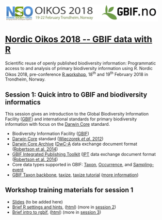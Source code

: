 ![](../demo_data/NSO_2018_GBIF_NO.png "NSO 2018")

# [Nordic Oikos 2018 -- GBIF data with R](../../../README.Rmd)

Scientific reuse of openly published biodiversity information: Programmatic access to and analysis of primary biodiversity information using R. Nordic Oikos 2018, pre-conference [R workshop](../../../), 18<sup>th</sup> and 19<sup>th</sup> February 2018 in Trondheim, Norway.

## Session 1: Quick intro to GBIF and biodiversity informatics

This session gives an introduction to the Global Biodiversity Information Facility ([GBIF](https://www.gbif.org)) and international standards for primary biodiversity information with focus on the [Darwin Core](http://rs.tdwg.org/dwc/terms/) standard.

 * Biodiversity Information Facility ([GBIF](https://www.gbif.org))
 * [Darwin Core](http://rs.tdwg.org/dwc/terms/) standard ([Wieczorek *et al*. 2012](https://doi.org/10.1371/journal.pone.0029715))
 * [Darwin Core Archive](http://rs.tdwg.org/dwc/terms/guides/text/) ([DwC-A](https://en.wikipedia.org/wiki/Darwin_Core_Archive) data exchange document format ([Robertson et al. 2014](https://doi.org/10.1371/journal.pone.0102623))
 * [GBIF Integrated Publishing Toolkit](https://www.gbif.org/ipt) ([IPT](https://github.com/gbif/ipt/wiki/IPT2ManualNotes.wiki) data exchange document format ([Robertson et al. 2014](https://doi.org/10.1371/journal.pone.0102623))
 * Core data types supported in GBIF: [Taxon](http://rs.gbif.org/core/dwc_taxon_2015-04-24.xml), [Occurrence](http://rs.gbif.org/core/dwc_occurrence_2015-07-02.xml), and [Sampling-event](http://rs.gbif.org/core/dwc_event_2016_06_21.xml)
 * [GBIF Taxon backbone](https://doi.org/10.15468/39omei), [taxize](https://github.com/ropensci/taxize), [taxize tutorial](https://ropensci.org/tutorials/taxize_tutorial/) ([more information](http://gbif.blogspot.no/search?q=backbone))

## Workshop training materials for session 1
 * [Slides](slides) (to be added here)
 * [Brief R settings and hints](settings.Rmd), ([html](settings.html)) (more in [session 2](../s2_r_intro))
 * [Brief intro to rgbif](gbif_intro.Rmd), ([html](gbif_intro.html)) (more in [session 3](../s3_gbif_demo))
